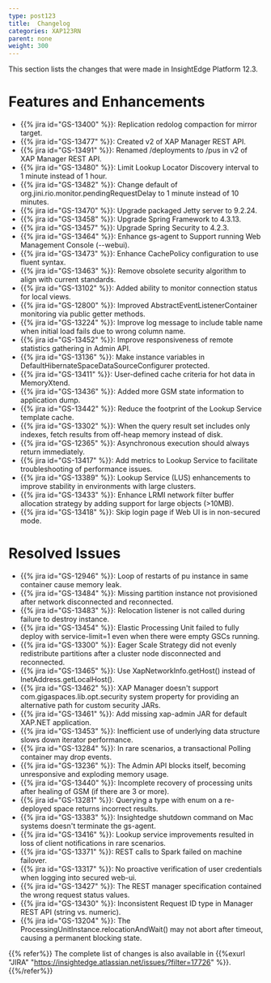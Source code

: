 ```yaml
---
type: post123
title:  Changelog
categories: XAP123RN
parent: none
weight: 300
---
```


This section lists the changes that were made in InsightEdge Platform 12.3.

# Features and Enhancements

- {{% jira id="GS-13400" %}}: Replication redolog compaction for mirror target.
- {{% jira id="GS-13477" %}}: Created v2 of XAP Manager REST API.
- {{% jira id="GS-13491" %}}: Renamed /deployments to /pus in v2 of XAP Manager REST API.
- {{% jira id="GS-13480" %}}: Limit Lookup Locator Discovery interval to 1 minute instead of 1 hour.
- {{% jira id="GS-13482" %}}: Change default of org.jini.rio.monitor.pendingRequestDelay to 1 minute instead of 10 minutes.
- {{% jira id="GS-13470" %}}: Upgrade packaged Jetty server to 9.2.24.
- {{% jira id="GS-13458" %}}: Upgrade Spring Framework to 4.3.13.
- {{% jira id="GS-13457" %}}: Upgrade Spring Security to 4.2.3.
- {{% jira id="GS-13464" %}}: Enhance gs-agent to Support running Web Management Console (--webui).
- {{% jira id="GS-13473" %}}: Enhance CachePolicy configuration to use fluent syntax.
- {{% jira id="GS-13463" %}}: Remove obsolete security algorithm to align with current standards.
- {{% jira id="GS-13102" %}}: Added ability to monitor connection status for local views.
- {{% jira id="GS-12800" %}}: Improved AbstractEventListenerContainer monitoring via public getter methods.
- {{% jira id="GS-13224" %}}: Improve log message to include table name when initial load fails due to wrong column name.
- {{% jira id="GS-13452" %}}: Improve responsiveness of remote statistics gathering in Admin API.
- {{% jira id="GS-13136" %}}: Make instance variables in DefaultHibernateSpaceDataSourceConfigurer protected.
- {{% jira id="GS-13411" %}}: User-defined cache criteria for hot data in MemoryXtend.
- {{% jira id="GS-13436" %}}: Added more GSM state information to application dump.
- {{% jira id="GS-13442" %}}: Reduce the footprint of the Lookup Service template cache.
- {{% jira id="GS-13302" %}}: When the query result set includes only indexes, fetch results from off-heap memory instead of disk.
- {{% jira id="GS-12365" %}}: Asynchronous execution should always return immediately.
- {{% jira id="GS-13417" %}}: Add metrics to Lookup Service to facilitate troubleshooting of performance issues.
- {{% jira id="GS-13389" %}}: Lookup Service (LUS) enhancements to improve stability in environments with large clusters.
- {{% jira id="GS-13433" %}}: Enhance LRMI network filter buffer allocation strategy by adding support for large objects (>10MB).
- {{% jira id="GS-13418" %}}: Skip login page if Web UI is in non-secured mode.

# Resolved Issues

- {{% jira id="GS-12946" %}}: Loop of restarts of pu instance in same container cause memory leak.
- {{% jira id="GS-13484" %}}: Missing partition instance not provisioned after network disconnected and reconnected.
- {{% jira id="GS-13483" %}}: Relocation listener is not called during failure to destroy instance.
- {{% jira id="GS-13454" %}}: Elastic Processing Unit failed to fully deploy with service-limit=1 even when there were empty GSCs running.
- {{% jira id="GS-13300" %}}: Eager Scale Strategy did not evenly redistribute partitions after a cluster node disconnected and reconnected.
- {{% jira id="GS-13465" %}}: Use XapNetworkInfo.getHost() instead of InetAddress.getLocalHost().
- {{% jira id="GS-13462" %}}: XAP Manager doesn't support com.gigaspaces.lib.opt.security system property for providing an alternative path for custom security JARs.
- {{% jira id="GS-13461" %}}: Add missing xap-admin JAR for default XAP.NET application.
- {{% jira id="GS-13453" %}}: Inefficient use of underlying data structure slows down iterator performance.
- {{% jira id="GS-13284" %}}: In rare scenarios, a transactional Polling container may drop events.
- {{% jira id="GS-13236" %}}: The Admin API blocks itself, becoming unresponsive and exploding memory usage.
- {{% jira id="GS-13440" %}}: Incomplete recovery of processing units after healing of GSM (if there are 3 or more).
- {{% jira id="GS-13281" %}}: Querying a type with enum on a re-deployed space returns incorrect results.
- {{% jira id="GS-13383" %}}: Insightedge shutdown command on Mac systems doesn't terminate the gs-agent.
- {{% jira id="GS-13416" %}}: Lookup service improvements resulted in loss of client notifications in rare scenarios.
- {{% jira id="GS-13371" %}}: REST calls to Spark failed on machine failover.
- {{% jira id="GS-13317" %}}: No proactive verification of user credentials when logging into secured web-ui.
- {{% jira id="GS-13427" %}}: The REST manager specification contained the wrong request status values.
- {{% jira id="GS-13430" %}}: Inconsistent Request ID type in Manager REST API (string vs. numeric).
- {{% jira id="GS-13204" %}}: The ProcessingUnitInstance.relocationAndWait() may not abort after timeout, causing a permanent blocking state.

{{% refer%}}
The complete list of changes is also available in {{%exurl "JIRA" "https://insightedge.atlassian.net/issues/?filter=17726" %}}.
{{%/refer%}}
